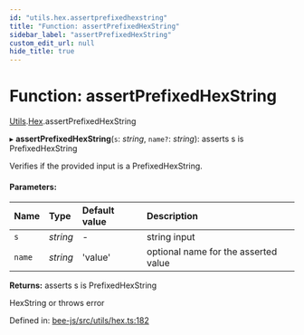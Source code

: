 ```yaml
---
id: "utils.hex.assertprefixedhexstring"
title: "Function: assertPrefixedHexString"
sidebar_label: "assertPrefixedHexString"
custom_edit_url: null
hide_title: true
---
```


# Function: assertPrefixedHexString

[Utils](../modules/utils.md).[Hex](../modules/utils.hex.md).assertPrefixedHexString

▸ **assertPrefixedHexString**(`s`: *string*, `name?`: *string*): asserts s is PrefixedHexString

Verifies if the provided input is a PrefixedHexString.

#### Parameters:

Name | Type | Default value | Description |
:------ | :------ | :------ | :------ |
`s` | *string* | - | string input   |
`name` | *string* | 'value' | optional name for the asserted value   |

**Returns:** asserts s is PrefixedHexString

HexString or throws error

Defined in: [bee-js/src/utils/hex.ts:182](https://github.com/ethersphere/bee-js/blob/430becc/src/utils/hex.ts#L182)
